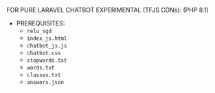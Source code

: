 FOR PURE LARAVEL CHATBOT EXPERIMENTAL (TFJS CDNs):
(PHP 8.1)

- PREREQUISITES:
  - `relu_sgd`
  - `index_js.html`
  - `chatbot_js.js`
  - `chatbot.css`
  - `stopwords.txt`
  - `words.txt`
  - `classes.txt`
  - `answers.json`
